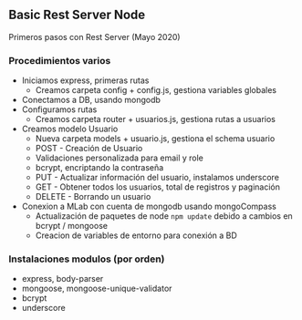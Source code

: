## Basic Rest Server Node

Primeros pasos con Rest Server (Mayo 2020)

### Procedimientos varios
  - Iniciamos express, primeras rutas
    - Creamos carpeta config + config.js, gestiona variables globales
  - Conectamos a DB, usando mongodb
  - Configuramos rutas
    - Creamos carpeta router + usuarios.js, gestiona rutas a usuarios
  - Creamos modelo Usuario
    - Nueva carpeta models + usuario.js, gestiona el schema usuario
    - POST - Creación de Usuario
    - Validaciones personalizada para email y role
    - bcrypt, encriptando la contraseña
    - PUT - Actualizar información del usuario, instalamos underscore
    - GET - Obtener todos los usuarios, total de registros y paginación
    - DELETE - Borrando un usuario
  - Conexion a MLab con cuenta de mongodb usando mongoCompass
    - Actualización de paquetes de node ```npm update``` debido a cambios en bcrypt / mongoose
    - Creacion de variables de entorno para conexión a BD

### Instalaciones modulos (por orden)
  - express, body-parser
  - mongoose, mongoose-unique-validator
  - bcrypt
  - underscore